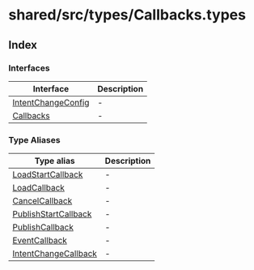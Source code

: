 # shared/src/types/Callbacks.types

## Index

### Interfaces

| Interface | Description |
| ------ | ------ |
| [IntentChangeConfig](interfaces/IntentChangeConfig.md) | - |
| [Callbacks](interfaces/Callbacks.md) | - |

### Type Aliases

| Type alias | Description |
| ------ | ------ |
| [LoadStartCallback](type-aliases/LoadStartCallback.md) | - |
| [LoadCallback](type-aliases/LoadCallback.md) | - |
| [CancelCallback](type-aliases/CancelCallback.md) | - |
| [PublishStartCallback](type-aliases/PublishStartCallback.md) | - |
| [PublishCallback](type-aliases/PublishCallback.md) | - |
| [EventCallback](type-aliases/EventCallback.md) | - |
| [IntentChangeCallback](type-aliases/IntentChangeCallback.md) | - |
